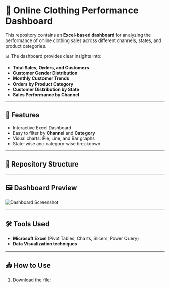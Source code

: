 # 👗 Online Clothing Performance Dashboard  

This repository contains an **Excel-based dashboard** for analyzing the performance of online clothing sales across different channels, states, and product categories.  

📊 The dashboard provides clear insights into:  
- **Total Sales, Orders, and Customers**  
- **Customer Gender Distribution**  
- **Monthly Customer Trends**  
- **Orders by Product Category**  
- **Customer Distribution by State**  
- **Sales Performance by Channel**  

---

## 🚀 Features  
- Interactive Excel Dashboard  
- Easy to filter by **Channel** and **Category**  
- Visual charts: Pie, Line, and Bar graphs  
- State-wise and category-wise breakdown  

---

## 📂 Repository Structure  

---

## 🖼️ Dashboard Preview  
![Dashboard Screenshot](images/dashboard_preview.png)  

---

## 🛠️ Tools Used  
- **Microsoft Excel** (Pivot Tables, Charts, Slicers, Power Query)  
- **Data Visualization techniques**  

---

## 📥 How to Use  
1. Download the file:  
